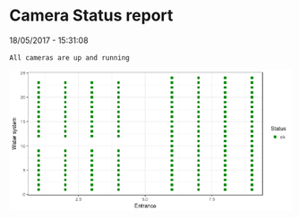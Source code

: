 Camera Status report
================
18/05/2017 - 15:31:08

    All cameras are up and running

![](camreport_files/figure-markdown_github/unnamed-chunk-2-1.png)
